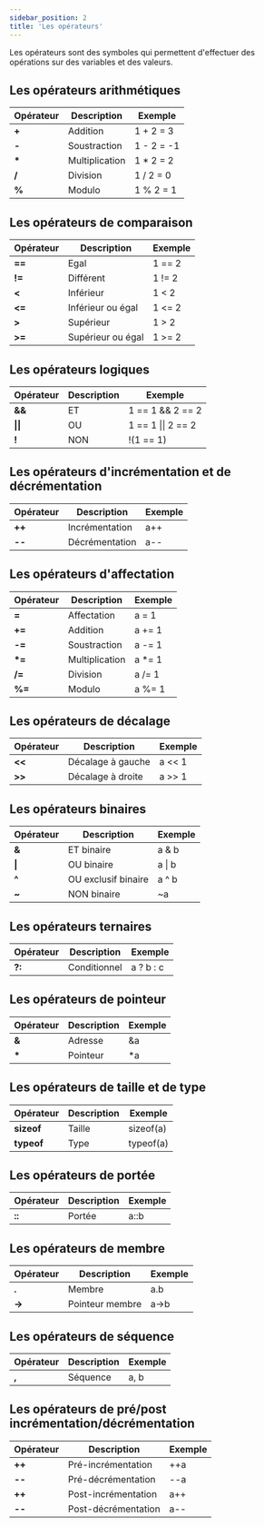 ```yaml
---
sidebar_position: 2
title: 'Les opérateurs'
---
```


Les opérateurs sont des symboles qui permettent d'effectuer des opérations sur des variables et des valeurs.

## Les opérateurs arithmétiques

| **Opérateur** | **Description** | **Exemple** |
| ------------- | --------------- | ----------- |
| **+**         | Addition        | 1 + 2 = 3   |
| **-**         | Soustraction    | 1 - 2 = -1  |
| **\***        | Multiplication  | 1 \* 2 = 2  |
| **/**         | Division        | 1 / 2 = 0   |
| **%**         | Modulo          | 1 % 2 = 1   |

## Les opérateurs de comparaison

| **Opérateur** | **Description**   | **Exemple** |
| ------------- | ----------------- | ----------- |
| **==**        | Egal              | 1 == 2      |
| **!=**        | Différent         | 1 != 2      |
| **<**         | Inférieur         | 1 < 2       |
| **<=**        | Inférieur ou égal | 1 <= 2      |
| **>**         | Supérieur         | 1 > 2       |
| **>=**        | Supérieur ou égal | 1 >= 2      |

## Les opérateurs logiques

| **Opérateur** | **Description** | **Exemple**        |
| ------------- | --------------- | ------------------ |
| **&&**        | ET              | 1 == 1 && 2 == 2   |
| **\|\|**      | OU              | 1 == 1 \|\| 2 == 2 |
| **!**         | NON             | !(1 == 1)          |

## Les opérateurs d'incrémentation et de décrémentation

| **Opérateur** | **Description** | **Exemple** |
| ------------- | --------------- | ----------- |
| **++**        | Incrémentation  | a++         |
| **--**        | Décrémentation  | a--         |

## Les opérateurs d'affectation

| **Opérateur** | **Description** | **Exemple** |
| ------------- | --------------- | ----------- |
| **=**         | Affectation     | a = 1       |
| **+=**        | Addition        | a += 1      |
| **-=**        | Soustraction    | a -= 1      |
| **\*=**       | Multiplication  | a \*= 1     |
| **/=**        | Division        | a /= 1      |
| **%=**        | Modulo          | a %= 1      |

## Les opérateurs de décalage

| **Opérateur** | **Description**   | **Exemple** |
| ------------- | ----------------- | ----------- |
| **<<**        | Décalage à gauche | a << 1      |
| **>>**        | Décalage à droite | a >> 1      |

## Les opérateurs binaires

| **Opérateur** | **Description**     | **Exemple** |
| ------------- | ------------------- | ----------- |
| **&**         | ET binaire          | a & b       |
| **\|**        | OU binaire          | a \| b      |
| **^**         | OU exclusif binaire | a ^ b       |
| **~**         | NON binaire         | ~a          |

## Les opérateurs ternaires

| **Opérateur** | **Description** | **Exemple** |
| ------------- | --------------- | ----------- |
| **?:**        | Conditionnel    | a ? b : c   |

## Les opérateurs de pointeur

| **Opérateur** | **Description** | **Exemple** |
| ------------- | --------------- | ----------- |
| **&**         | Adresse         | &a          |
| **\***        | Pointeur        | \*a         |

## Les opérateurs de taille et de type

| **Opérateur** | **Description** | **Exemple** |
| ------------- | --------------- | ----------- |
| **sizeof**    | Taille          | sizeof(a)   |
| **typeof**    | Type            | typeof(a)   |

## Les opérateurs de portée

| **Opérateur** | **Description** | **Exemple** |
| ------------- | --------------- | ----------- |
| **::**        | Portée          | a::b        |

## Les opérateurs de membre

| **Opérateur** | **Description** | **Exemple** |
| ------------- | --------------- | ----------- |
| **.**         | Membre          | a.b         |
| **->**        | Pointeur membre | a->b        |

## Les opérateurs de séquence

| **Opérateur** | **Description** | **Exemple** |
| ------------- | --------------- | ----------- |
| **,**         | Séquence        | a, b        |

## Les opérateurs de pré/post incrémentation/décrémentation

| **Opérateur** | **Description**     | **Exemple** |
| ------------- | ------------------- | ----------- |
| **++**        | Pré-incrémentation  | ++a         |
| **--**        | Pré-décrémentation  | --a         |
| **++**        | Post-incrémentation | a++         |
| **--**        | Post-décrémentation | a--         |
